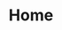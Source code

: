 ---
home: true
title: Home
description: Robots v Cryptids! September 3 - 4, 2023
heroText: RollyPolly Con 2023
tagline: Join us online on September 3 & 4!
heroImage: https://pbs.twimg.com/media/FVffdHJVIAAl0ZU?format=jpg&name=medium
# heroImageDark: https://pbs.twimg.com/media/FVffdHJVIAAl0ZU?format=jpg&name=medium
actions:
- text: Check the Schedule
  link: /schedule.md
  type: primary
- text: Join the Discord
  link: https://discord.com/some-invite-link
  type: secondary
---